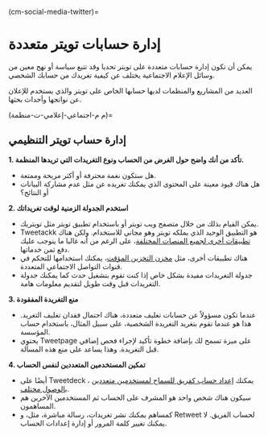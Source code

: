 (cm-social-media-twitter)=
# إدارة حسابات تويتر متعددة

يمكن أن تكون إدارة حسابات متعددة على تويتر تحديا وقد تتبع سياسة أو نهج معين من وسائل الإعلام الاجتماعية يختلف عن كيفية تغريدك من حسابك الشخصي.

العديد من المشاريع والمنظمات لديها حسابها الخاص على تويتر والذي يستخدم للإعلان عن نواتجها وأحداث بحثها.

(م م-اجتماعي-إعلامي-ت-منظمة)=
## إدارة حساب تويتر التنظيمي

**1. تأكد من أنك واضح حول الغرض من الحساب ونوع التغريدات التي تريدها المنظمة.**

* هل ستكون نغمة محترفة أو أكثر مريحة وممتعة.
* هل هناك قيود معينة على المحتوى الذي يمكنك تغريده عن مثل عدم مشاركة البيانات أو النتائج؟

**2. استخدم الجدولة الزمنية لوقت تغريداتك**

* يمكن القيام بذلك من خلال متصفح ويب تويتر أو باستخدام تطبيق تويتر مثل تويتريك.
* Tweetackk هو التطبيق الوحيد الذي يملكه تويتر وهو مجاني للاستخدام. ولكن هناك [تطبيقات أخرى لجميع المنصات المختلفة](https://www.reviewgeek.com/52119/the-best-twitter-apps-for-every-platform/)، على الرغم من أنه غالبا ما يتوجب عليك دفع ثمن خدماتها.
* هناك تطبيقات أخرى، مثل [مخزن التخزين المؤقت](https://buffer.com/)، يمكنك استخدامها للتحكم في قنوات التواصل الاجتماعي المتعددة.
* جدولة التغريدات مفيدة بشكل خاص إذا كنت تقوم بتشغيل حدث كما يمكنك جدولة التغريدات قبل وقت طويل لتقديم معلومات هامة.

**3. منع التغريدة المفقودة**

* عندما تكون مسؤولاً عن حسابات تغليف متعددة، هناك احتمال فقدان تغليف التغريد. هذا هو عندما تقوم بتغريد التغريدة الشخصية، على سبيل المثال، باستخدام حساب المؤسسة.
* يحتوي Tweetpage على ميزة تسمح لك بإضافة خطوة تأكيد لإجراء فحص إضافي قبل التغريدة. وهذا يساعد على منع هذه المسألة.

**4. تمكين المستخدمين المتعددين لنفس الحساب**

* أيضًا على Tweetdeck ، يمكنك [إعداد حساب كفريق للسماح لمستخدمين متعددين بالوصول مختلف](https://help.twitter.com/en/using-twitter/tweetdeck-teams).
* سيكون هناك شخص واحد هو المشرف على الحساب ثم المستخدمين الآخرين هم المساهمون.
* كمساهم يمكنك نشر تغريدات، رسالة مباشرة، مثل، و Retweet لحساب الفريق. لا يمكنك تغيير كلمة المرور أو إدارة إعدادات الحساب.

